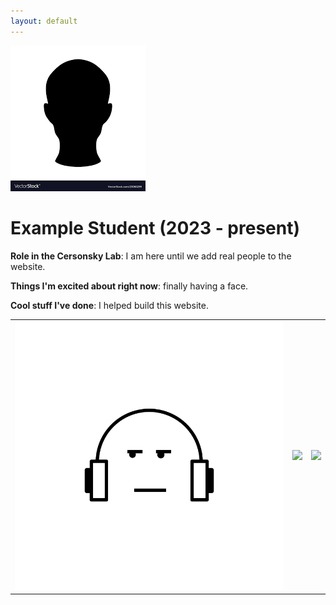 ```yaml
---
layout: default
---
```


<!-- Replace `example_student` with your name -->
<img src="/assets/_member_imgs/example_student.png" alt="Placeholder Image" class="center" style="max-width: 100%">

<!-- Replace `Example Student` with your name and include your start date-->
# **Example Student (2023 - present)**

<!-- Choose your title -- feel free to be professionally silly -->
**Role in the Cersonsky Lab**: I am here until we add real people to the website.

<!-- Name at least one research topic amongst this list -->
**Things I'm excited about right now**: finally having a face.

<!-- Ultimately, we'll use this section to
     include papers and talks, and contributions
     But for now put whatever you want -->
**Cool stuff I've done**: I helped build this website.


<!-- If you have photos you would like to exhibit,
     save them as `/assets/_member_imgs/your_name_photo_#.png`
     and replace example_student below -->

|      |      |      |
|:----:|:----:|:----:|
|![](/assets/_member_imgs/example_student_1.png) | ![](/website/assets/_member_imgs/example_student_2.png) | ![](/website/assets/_member_imgs/example_student_3.png) | 




